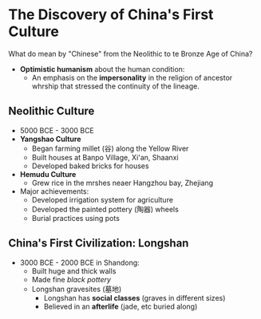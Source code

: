 # The Discovery of China's First Culture

What do mean by "Chinese" from the Neolithic to te Bronze Age of China?

- **Optimistic humanism** about the human condition:
  - An emphasis on the **impersonality** in the religion of ancestor whrship that stressed the continuity of the lineage.

## Neolithic Culture

- 5000 BCE - 3000 BCE
- **Yangshao Culture**
  - Began farming millet (谷) along the Yellow River
  - Built houses at Banpo Village, Xi'an, Shaanxi
  - Developed baked bricks for houses
- **Hemudu Culture**
  - Grew rice in the mrshes neaer Hangzhou bay, Zhejiang
- Major achievements:
  - Developed irrigation system for agriculture
  - Developed the painted pottery (陶器) wheels
  - Burial practices using pots

## China's First Civilization: **Longshan**

- 3000 BCE - 2000 BCE in Shandong:
  - Built huge and thick walls
  - Made fine _black pottery_
  - Longshan gravesites (墓地)
    - Longshan has **social classes** (graves in different sizes)
    - Believed in an **afterlife** (jade, etc buried along)
